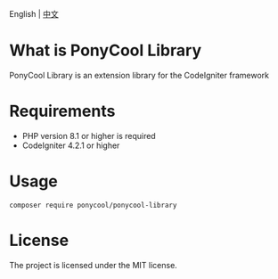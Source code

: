 English | [中文](https://github.com/PonyCool/ponycool-library/blob/main/README-ZH.md)

# What is PonyCool Library

PonyCool Library is an extension library for the CodeIgniter framework

# Requirements

- PHP version 8.1 or higher is required
- CodeIgniter 4.2.1 or higher

# Usage

```
composer require ponycool/ponycool-library
```

# License

The project is licensed under the MIT license.
